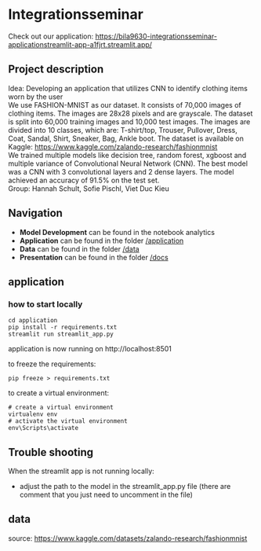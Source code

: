 # Integrationsseminar
Check out our application: https://bila9630-integrationsseminar-applicationstreamlit-app-a1fjrt.streamlit.app/


## Project description

Idea: Developing an application that utilizes CNN to identify clothing items worn by the user
<br>We use FASHION-MNIST as our dataset. It consists of 70,000 images of clothing items. The images are 28x28 pixels and are grayscale. The dataset is split into 60,000 training images and 10,000 test images. The images are divided into 10 classes, which are: T-shirt/top, Trouser, Pullover, Dress, Coat, Sandal, Shirt, Sneaker, Bag, Ankle boot. The dataset is available on Kaggle: https://www.kaggle.com/zalando-research/fashionmnist
<br>We trained multiple models like decision tree, random forest, xgboost and multiple variance of Convolutional Neural Network (CNN). The best model was a CNN with 3 convolutional layers and 2 dense layers. The model achieved an accuracy of 91.5% on the test set.
<br>Group: Hannah Schult, Sofie Pischl, Viet Duc Kieu

## Navigation
- **Model Development** can be found in the notebook analytics
- **Application** can be found in the folder [/application](/application)
- **Data** can be found in the folder [/data](/data)
- **Presentation** can be found in the folder [/docs](/docs/FashionMNIST%20-%20Integrationsseminar.pptx)

## application
### how to start locally
```
cd application
pip install -r requirements.txt
streamlit run streamlit_app.py
```
application is now running on http://localhost:8501

to freeze the requirements:
```
pip freeze > requirements.txt
```

to create a virtual environment:
```
# create a virtual environment
virtualenv env
# activate the virtual environment
env\Scripts\activate
```

## Trouble shooting
When the streamlit app is not running locally:
- adjust the path to the model in the streamlit_app.py file (there are comment that you just need to uncomment in the file)

## data
source: https://www.kaggle.com/datasets/zalando-research/fashionmnist